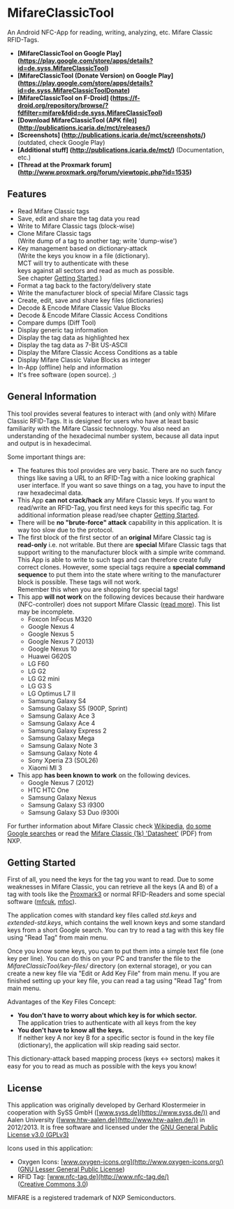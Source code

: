 MifareClassicTool
=================

An Android NFC-App for reading, writing, analyzing, etc. Mifare Classic RFID-Tags.

* **[MifareClassicTool on Google Play]
  (https://play.google.com/store/apps/details?id=de.syss.MifareClassicTool)**
* **[MifareClassicTool (Donate Version) on Google Play]
  (https://play.google.com/store/apps/details?id=de.syss.MifareClassicToolDonate)**
* **[MifareClassicTool on F-Droid]
  (https://f-droid.org/repository/browse/?fdfilter=mifare&fdid=de.syss.MifareClassicTool)**
* **[Download MifareClassicTool (APK file)]
  (http://publications.icaria.de/mct/releases/)**
* **[Screenshots]
  (http://publications.icaria.de/mct/screenshots/)**
  (outdated, check Google Play)
* **[Additional stuff]
  (http://publications.icaria.de/mct/)** (Documentation, etc.)
* **[Thread at the Proxmark forum]
  (http://www.proxmark.org/forum/viewtopic.php?id=1535)**



Features
--------

* Read Mifare Classic tags
* Save, edit and share the tag data you read
* Write to Mifare Classic tags (block-wise)
* Clone Mifare Classic tags  
  (Write dump of a tag to another tag; write 'dump-wise')
* Key management based on dictionary-attack  
  (Write the keys you know in a file (dictionary).  
  MCT will try to authenticate with these  
  keys against all sectors and read as much as possible.  
  See chapter [Getting Started](#getting-started).)
* Format a tag back to the factory/delivery state
* Write the manufacturer block of special Mifare Classic tags
* Create, edit, save and share key files (dictionaries)
* Decode & Encode Mifare Classic Value Blocks
* Decode & Encode Mifare Classic Access Conditions
* Compare dumps (Diff Tool)
* Display generic tag information
* Display the tag data as highlighted hex
* Display the tag data as 7-Bit US-ASCII
* Display the Mifare Classic Access Conditions as a table
* Display Mifare Classic Value Blocks as integer
* In-App (offline) help and information
* It's free software (open source). ;)



General Information
-------------------

This tool provides several features to interact with (and only with)
Mifare Classic RFID-Tags. It is designed for users who have at least
basic familiarity with the Mifare Classic technology.
You also need an understanding of the hexadecimal number system,
because all data input and output is in hexadecimal.

Some important things are:
* The features this tool provides are very basic. There are no such
  fancy things like saving a URL to an RFID-Tag with a nice looking
  graphical user interface. If you want so save things on a tag,
  you have to input the raw hexadecimal data.
* This App **can not crack/hack**
  any Mifare Classic keys. If you want to read/write an RFID-Tag, you
  first need keys for this specific tag. For additional information
  please read/see chapter [Getting Started](#getting-started).
* There will be **no &quot;brute-force&quot; attack**
  capability in this application. It is way too slow due
  to the protocol.
* The first block of the first sector of an **original**
  Mifare Classic tag is **read-only** i.e. not writable. But there
  are **special** Mifare Classic tags that support writing to the
  manufacturer block with a simple write command. This App is able to
  write to such tags and can therefore create fully correct clones.
  However, some special tags require a **special command sequence** to
  put them into the state where writing to the manufacturer block is
  possible. These tags will not work.  
  Remember this when you are shopping for special tags!
* This app **will not work** on the following devices because
  their hardware (NFC-controller) does not support Mifare Classic
  ([read more](https://github.com/ikarus23/MifareClassicTool/issues/1)).
  This list may be incomplete.
  * Foxcon InFocus M320
  * Google Nexus 4
  * Google Nexus 5
  * Google Nexus 7 (2013)
  * Google Nexus 10
  * Huawei G620S
  * LG F60
  * LG G2
  * LG G2 mini
  * LG G3 S
  * LG Optimus L7 II
  * Samsung Galaxy S4
  * Samsung Galaxy S5 (900P, Sprint)
  * Samsung Galaxy Ace 3
  * Samsung Galaxy Ace 4
  * Samsung Galaxy Express 2
  * Samsung Galaxy Mega
  * Samsung Galaxy Note 3
  * Samsung Galaxy Note 4
  * Sony Xperia Z3 (SOL26)
  * Xiaomi MI 3
* This app **has been known to work** on the following devices.
  * Google Nexus 7 (2012)
  * HTC HTC One
  * Samsung Galaxy Nexus
  * Samsung Galaxy S3 i9300
  * Samsung Galaxy S3 Duo i9300i

For further information about Mifare Classic check
[Wikipedia](https://en.wikipedia.org/wiki/MIFARE),
[do some Google searches](https://www.google.com/search?q=mifare+classic")
or read the
[Mifare Classic (1k) 'Datasheet'](http://www.nxp.com/documents/data_sheet/MF1S50YYX.pdf)
(PDF) from NXP.



Getting Started
---------------

First of all, you need the keys for the tag you want to read.
Due to some weaknesses in Mifare Classic, you can retrieve
all the keys (A and B) of a tag with tools like the
[Proxmark3](http://www.proxmark.org/) or
normal RFID-Readers and some special software
([mfcuk](https://code.google.com/p/mfcuk/),
[mfoc](http://code.google.com/p/mfoc/)).

The application comes with standard key files called
*std.keys* and *extended-std.keys*, which contains the
well known keys and some standard keys from a short Google search.
You can try to read a tag with this key file using
&quot;Read Tag&quot; from main menu.

Once you know some keys, you cam to put them into a simple text
file (one key per line). You can do this on your PC and transfer
the file to the *MifareClassicTool/key-files/*
directory (on external storage), or you can create a new key file via
&quot;Edit or Add Key File&quot; from main menu.
If you are finished setting up your key file, you can read a tag
using &quot;Read Tag&quot; from main menu.

Advantages of the Key Files Concept:
* **You don't have to worry about which key is for which sector.**  
  The application tries to authenticate with all keys from the key
* **You don't have to know all the keys.**  
  If neither key A nor key B for a specific sector is found in the
  key file (dictionary), the application will skip reading said
  sector.

This dictionary-attack based mapping process
(keys &lt;-&gt; sectors) makes it easy for you to read as much as
possible with the keys you know!



License
-------

This application was originally developed by
Gerhard Klostermeier in cooperation with SySS GmbH
([www.syss.de](https://www.syss.de/)) and Aalen
University ([www.htw-aalen.de](http://www.htw-aalen.de/)) in 2012/2013.
It is free software and licensed under the
[GNU General Public License v3.0 (GPLv3)](https://www.gnu.org/licenses/gpl-3.0.txt)

Icons used in this application:
* Oxygen Icons: [www.oxygen-icons.org](http://www.oxygen-icons.org/)  
  ([GNU Lesser General Public License](http://www.gnu.org/licenses/lgpl.html))
* RFID Tag: [www.nfc-tag.de](http://www.nfc-tag.de/)  
  ([Creative Commons 3.0](http://creativecommons.org/licenses/by/3.0/))

MIFARE is a registered trademark of NXP Semiconductors.
